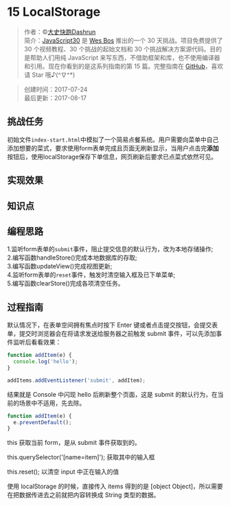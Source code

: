 # 15 LocalStorage

> 作者：©[大史快跑Dashrun](https://github.com/soyaine)  
> 简介：[JavaScript30](https://javascript30.com) 是 [Wes Bos](https://github.com/wesbos) 推出的一个 30 天挑战。项目免费提供了 30 个视频教程、30 个挑战的起始文档和 30 个挑战解决方案源代码。目的是帮助人们用纯 JavaScript 来写东西，不借助框架和库，也不使用编译器和引用。现在你看到的是这系列指南的第 15 篇。完整指南在 [GitHub](https://github.com/soyaine/JavaScript30)，喜欢请 Star 哦♪(^∇^*)

> 创建时间：2017-07-24    
最后更新：2017-08-17

## 挑战任务
   初始文件`index-start.html`中模拟了一个简易点餐系统。用户需要向菜单中自己添加想要的菜式，要求使用form表单完成且页面无刷新显示，当用户点击完**添加**按钮后，使用localStorage保存下单信息，网页刷新后要求已点菜式依然可见。

## 实现效果

## 知识点

## 编程思路
1.监听form表单的`submit`事件，阻止提交信息的默认行为，改为本地存储操作;<br>
2.编写函数handleStore()完成本地数据库的存取;<br>
3.编写函数updateView()完成视图更新;<br>
4.监听form表单的`reset`事件，触发时清空输入框及已下单菜单;<br>
5.编写函数clearStore()完成各项清空任务。<br>

## 过程指南

默认情况下，在表单空间拥有焦点时按下 Enter 键或者点击提交按钮，会提交表单，提交时浏览器会在将请求发送给服务器之前触发 submit 事件，可以先添加事件监听后看看效果：
```js
function addItem(e) {
  console.log('hello');
}

addItems.addEventListener('submit', addItem);
```
结果就是 Console 中闪现 hello 后刷新整个页面，这是 submit 的默认行为，在当前的场景中不适用，先去除。
```js
function addItem(e) {
  e.preventDefault();
}
```


this 获取当前 form，是从 submit 事件获取到的。

this.querySelector('[name=item]'); 获取其中的输入框

this.reset(); 
以清空 input 中正在输入的值

使用 localStorage 的时候，直接传入 items 得到的是 [object Object]，所以需要在把数据传进去之前就把内容转换成 String 类型的数据。
